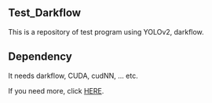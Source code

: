Test_Darkflow
---------------------
This is a repository of test program using YOLOv2, darkflow.<br/>

Dependency
---------------------
It needs darkflow, CUDA, cudNN, ... etc.<br/>

If you need more, click [HERE](https://ohjinjin.github.io/blogging/darkflow/).<br/>
